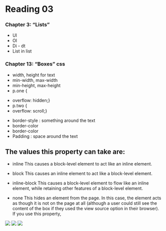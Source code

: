 # Reading 03

### Chapter 3: “Lists”

* Ul
* Ol
* Di - dt
* List in list

### Chapter 13: “Boxes” css

- width, height for text
- min-width, max-width  
- min-height, max-height
- p.one {
 * overflow: hidden;}
 * p.two {
 * overflow: scroll;}
- border-style : something around the text
- border-color
- border-color
- Padding : space around the text

## The values this property can take are:
* inline
This causes a block-level
element to act like an inline
element.

* block
This causes an inline element to
act like a block-level element.

* inline-block
This causes a block-level
element to flow like an inline
element, while retaining other
features of a block-level element.

* none
This hides an element from the
page. In this case, the element
acts as though it is not on the
page at all (although a user could
still see the content of the box if
they used the view source option
in their browser).
If you use this property,

![](https://ameenbassamsaleh.github.io/imgasac/rn03a.PNG)
![](https://ameenbassamsaleh.github.io/imgasac/rn03b.png)
![](https://ameenbassamsaleh.github.io/imgasac/rn03c.PNG)